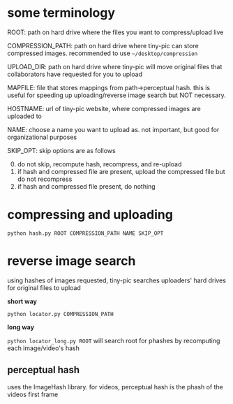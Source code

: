 # some terminology

ROOT: path on hard drive where the files you want to compress/upload live

COMPRESSION_PATH: path on hard drive where tiny-pic can store compressed images. recommended to use `~/desktop/compression`

UPLOAD_DIR: path on hard drive where tiny-pic will move original files that collaborators have requested for you to upload

MAPFILE: file that stores mappings from path->perceptual hash. this is useful for speeding up uploading/reverse image search but NOT necessary.

HOSTNAME: url of tiny-pic website, where compressed images are uploaded to

NAME: choose a name you want to upload as. not important, but good for organizational purposes

SKIP_OPT: skip options are as follows

0. do not skip, recompute hash, recompress, and re-upload
1. if hash and compressed file are present, upload the compressed file but do not recompress
2. if hash and compressed file present, do nothing

# compressing and uploading

`python hash.py ROOT COMPRESSION_PATH NAME SKIP_OPT`


# reverse image search

using hashes of images requested, tiny-pic searches uploaders' hard drives for original files to upload

__short way__

`python locator.py COMPRESSION_PATH`

__long way__

`python locator_long.py ROOT` will search root for phashes by recomputing each image/video's hash


## perceptual hash

uses the ImageHash library. for videos, perceptual hash is the phash of the videos first frame

